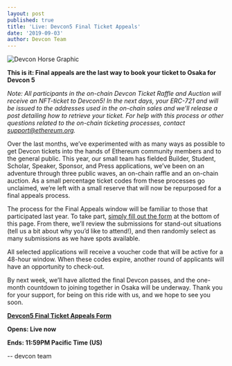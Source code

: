 ```yaml
---
layout: post
published: true
title: 'Live: Devcon5 Final Ticket Appeals'
date: '2019-09-03'
author: Devcon Team
---
```


![Devcon Horse Graphic](https://blog.ethereum.org/img/2019/07/horse-devcon.png)

**This is it: Final appeals are the last way to book your ticket to Osaka for Devcon 5**

*Note: All participants in the on-chain Devcon Ticket Raffle and Auction will receive an NFT-ticket to Devcon5! In the next days, your ERC-721 and will be issued to the addresses used in the on-chain sales and we’ll release a post detailing how to retrieve your ticket. For help with this process or other questions related to the on-chain ticketing processes, contact support@ethereum.org.*

Over the last months, we’ve experimented with as many ways as possible to get Devcon tickets into the hands of Ethereum community members and to the general public. This year, our small team has fielded Builder, Student, Scholar, Speaker, Sponsor, and Press applications, we’ve been on an adventure through three public waves, an on-chain raffle and an on-chain auction. As a small percentage ticket codes from these processes go unclaimed, we’re left with a small reserve that will now be repurposed for a final appeals process. 

The process for the Final Appeals window will be familiar to those that participated last year. To take part, [simply fill out the form](https://docs.google.com/forms/d/e/1FAIpQLScgB3nommkxV5rr_mP_O4vJ2mHT4YilFNtYC9hyIOeKlfXkuQ/viewform) at the bottom of this page. From there, we’ll review the submissions for stand-out situations (tell us a bit about why you’d like to attend!), and then randomly select as many submissions as we have spots available. 

All selected applications will receive a voucher code that will be active for a 48-hour window. When these codes expire, another round of applicants will have an opportunity to check-out. 

By next week, we’ll have allotted the final Devcon passes, and the one-month countdown to joining together in Osaka will be underway. Thank you for your support, for being on this ride with us, and we hope to see you soon. 

**[Devcon5 Final Ticket Appeals Form](https://docs.google.com/forms/d/e/1FAIpQLScgB3nommkxV5rr_mP_O4vJ2mHT4YilFNtYC9hyIOeKlfXkuQ/viewform)**

**Opens: Live now**

**Ends: 11:59PM Pacific Time (US)**

--
devcon team
